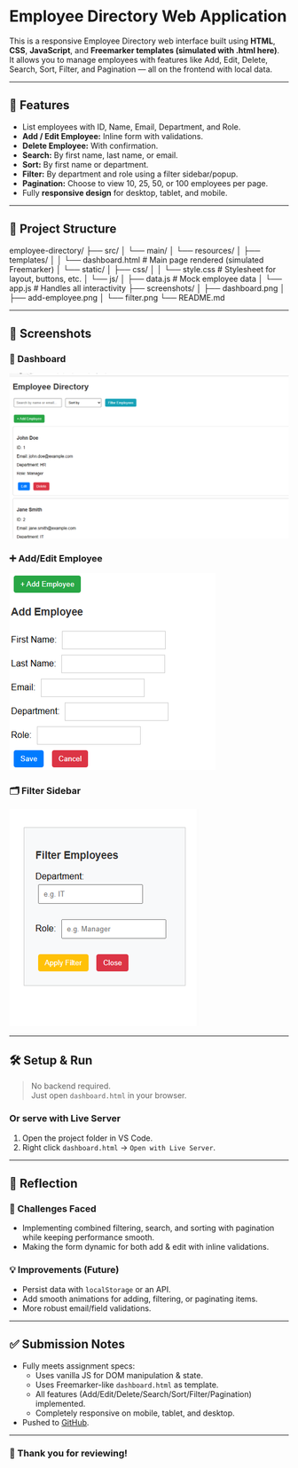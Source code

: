 # Employee Directory Web Application

This is a responsive Employee Directory web interface built using **HTML**, **CSS**, **JavaScript**, and **Freemarker templates (simulated with .html here)**.  
It allows you to manage employees with features like Add, Edit, Delete, Search, Sort, Filter, and Pagination — all on the frontend with local data.

---

## 🚀 Features

- List employees with ID, Name, Email, Department, and Role.
- **Add / Edit Employee:** Inline form with validations.
- **Delete Employee:** With confirmation.
- **Search:** By first name, last name, or email.
- **Sort:** By first name or department.
- **Filter:** By department and role using a filter sidebar/popup.
- **Pagination:** Choose to view 10, 25, 50, or 100 employees per page.
- Fully **responsive design** for desktop, tablet, and mobile.

---

## 📂 Project Structure

employee-directory/
├── src/
│ └── main/
│ └── resources/
│ ├── templates/
│ │ └── dashboard.html # Main page rendered (simulated Freemarker)
│ └── static/
│ ├── css/
│ │ └── style.css # Stylesheet for layout, buttons, etc.
│ └── js/
│ ├── data.js # Mock employee data
│ └── app.js # Handles all interactivity
├── screenshots/
│ ├── dashboard.png
│ ├── add-employee.png
│ └── filter.png
└── README.md


---

## 📸 Screenshots

### 🔎 Dashboard
![Dashboard](screenshots/dashboard.png)


### ➕ Add/Edit Employee
![Add/Edit Form](screenshots/add-employee.png)

### 🗂 Filter Sidebar
![Filter Sidebar](screenshots/filter.png)

---

## 🛠 Setup & Run

> No backend required.  
> Just open `dashboard.html` in your browser.

### Or serve with Live Server
1. Open the project folder in VS Code.
2. Right click `dashboard.html` → `Open with Live Server`.

---

## 📝 Reflection

### 🚧 Challenges Faced
- Implementing combined filtering, search, and sorting with pagination while keeping performance smooth.
- Making the form dynamic for both add & edit with inline validations.

### 💡 Improvements (Future)
- Persist data with `localStorage` or an API.
- Add smooth animations for adding, filtering, or paginating items.
- More robust email/field validations.

---

## ✅ Submission Notes

- Fully meets assignment specs:
  - Uses vanilla JS for DOM manipulation & state.
  - Uses Freemarker-like `dashboard.html` as template.
  - All features (Add/Edit/Delete/Search/Sort/Filter/Pagination) implemented.
  - Completely responsive on mobile, tablet, and desktop.
- Pushed to [GitHub](https://github.com/Laharivanaja/employee-directory).

---

### 🥳 Thank you for reviewing!
